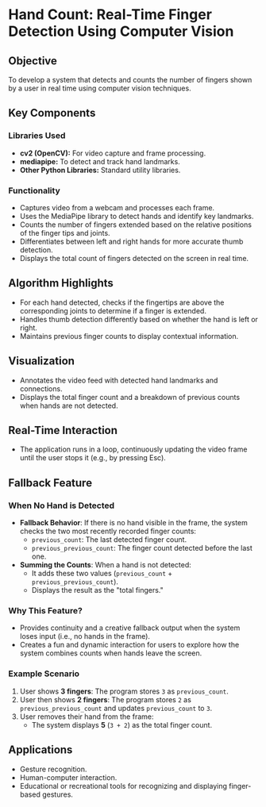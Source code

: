 # Hand Count: Real-Time Finger Detection Using Computer Vision

## **Objective**
To develop a system that detects and counts the number of fingers shown by a user in real time using computer vision techniques.

## **Key Components**

### **Libraries Used**
- **cv2 (OpenCV):** For video capture and frame processing.
- **mediapipe:** To detect and track hand landmarks.
- **Other Python Libraries:** Standard utility libraries.

### **Functionality**
- Captures video from a webcam and processes each frame.
- Uses the MediaPipe library to detect hands and identify key landmarks.
- Counts the number of fingers extended based on the relative positions of the finger tips and joints.
- Differentiates between left and right hands for more accurate thumb detection.
- Displays the total count of fingers detected on the screen in real time.

## **Algorithm Highlights**
- For each hand detected, checks if the fingertips are above the corresponding joints to determine if a finger is extended.
- Handles thumb detection differently based on whether the hand is left or right.
- Maintains previous finger counts to display contextual information.

## **Visualization**
- Annotates the video feed with detected hand landmarks and connections.
- Displays the total finger count and a breakdown of previous counts when hands are not detected.

## **Real-Time Interaction**
- The application runs in a loop, continuously updating the video frame until the user stops it (e.g., by pressing Esc).

## **Fallback Feature**
### **When No Hand is Detected**
- **Fallback Behavior**: If there is no hand visible in the frame, the system checks the two most recently recorded finger counts:
  - `previous_count`: The last detected finger count.
  - `previous_previous_count`: The finger count detected before the last one.
- **Summing the Counts**: When a hand is not detected:
  - It adds these two values (`previous_count` + `previous_previous_count`).
  - Displays the result as the "total fingers."

### **Why This Feature?**
- Provides continuity and a creative fallback output when the system loses input (i.e., no hands in the frame).
- Creates a fun and dynamic interaction for users to explore how the system combines counts when hands leave the screen.

### **Example Scenario**
1. User shows **3 fingers**: The program stores `3` as `previous_count`.
2. User then shows **2 fingers**: The program stores `2` as `previous_previous_count` and updates `previous_count` to `3`.
3. User removes their hand from the frame:
   - The system displays **5** (`3 + 2`) as the total finger count.

## **Applications**
- Gesture recognition.
- Human-computer interaction.
- Educational or recreational tools for recognizing and displaying finger-based gestures.


